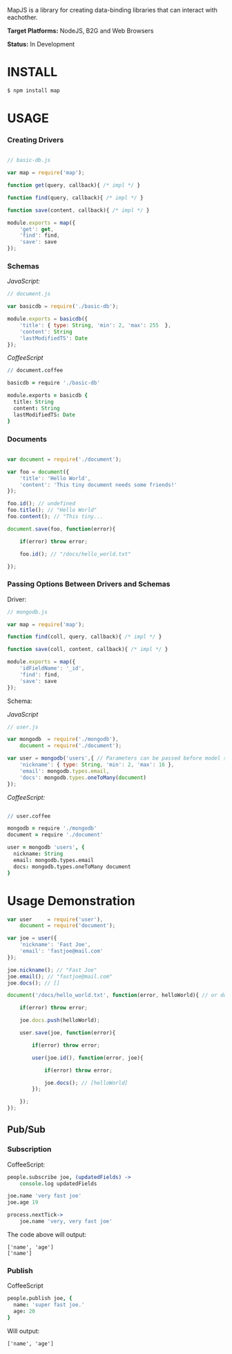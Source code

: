 MapJS is a library for creating data-binding libraries that can interact with eachother.

**Target Platforms:** NodeJS, B2G and Web Browsers

**Status:** In Development

# INSTALL

```bash
$ npm install map
```

# USAGE

### Creating Drivers

```js

// basic-db.js

var map = require('map');

function get(query, callback){ /* impl */ }

function find(query, callback){ /* impl */ }

function save(content, callback){ /* impl */ }

module.exports = map({
    'get': get,
    'find': find,
    'save': save
});
```

### Schemas

*JavaScript:*

```js
// document.js

var basicdb = require('./basic-db');

module.exports = basicdb({
    'title': { type: String, 'min': 2, 'max': 255  },
    'content': String
    'lastModifiedTS': Date
});
```

*CoffeeScript*

```coffee
// document.coffee

basicdb = require './basic-db'

module.exports = basicdb {
  title: String
  content: String
  lastModifiedTS: Date
}
```

### Documents

```js

var document = require('./document');

var foo = document({
    'title': 'Hello World',
    'content': 'This tiny document needs some friends!'
});

foo.id(); // undefined
foo.title(); // "Hello World"
foo.content(); // "This tiny...

document.save(foo, function(error){

    if(error) throw error;

    foo.id(); // "/docs/hello_world.txt"

});

```

### Passing Options Between Drivers and Schemas

Driver:

```js
// mongodb.js

var map = require('map');

function find(coll, query, callback){ /* impl */ }

function save(coll, content, callback){ /* impl */ }

module.exports = map({
    'idFieldName': '_id',
    'find': find,
    'save': save
});
```

Schema:

*JavaScript*

```js
// user.js

var mongodb  = require('./mongodb'),
    document = require('./document');

var user = mongodb('users',{ // Parameters can be passed before model structures
    'nickname': { type: String, 'min': 2, 'max': 16 },
    'email': mongodb.types.email,
    'docs': mongodb.types.oneToMany(document)
});
```

*CoffeeScript:*

```coffee

// user.coffee

mongodb = require './mongodb'
document = require './document'

user = mongodb 'users', {
  nickname: String
  email: mongodb.types.email
  docs: mongodb.types.oneToMany document
}

```

# Usage Demonstration

```js
var user     = require('user'),
    document = require('document');

var joe = user({
    'nickname': 'Fast Joe',
    'email': 'fastjoe@mail.com'
});

joe.nickname(); // "Fast Joe"
joe.email(); // "fastjoe@mail.com"
joe.docs(); // []

document('/docs/hello_world.txt', function(error, helloWorld){ // or document.get

    if(error) throw error;

    joe.docs.push(helloWorld);

    user.save(joe, function(error){

        if(error) throw error;

        user(joe.id(), function(error, joe){

            if(error) throw error;

            joe.docs(); // [helloWorld]
        });

    });
});

```

## Pub/Sub

### Subscription

CoffeeScript:

```coffee
people.subscribe joe, (updatedFields) ->
    console.log updatedFields

joe.name 'very fast joe'
joe.age 19

process.nextTick->
    joe.name 'very, very fast joe'
```

The code above will output:
```
['name', 'age']
['name']
```

### Publish

CoffeeScript

```coffee
people.publish joe, {
  name: 'super fast joe.'
  age: 20
}
```

Will output:

```
['name', 'age']
```
